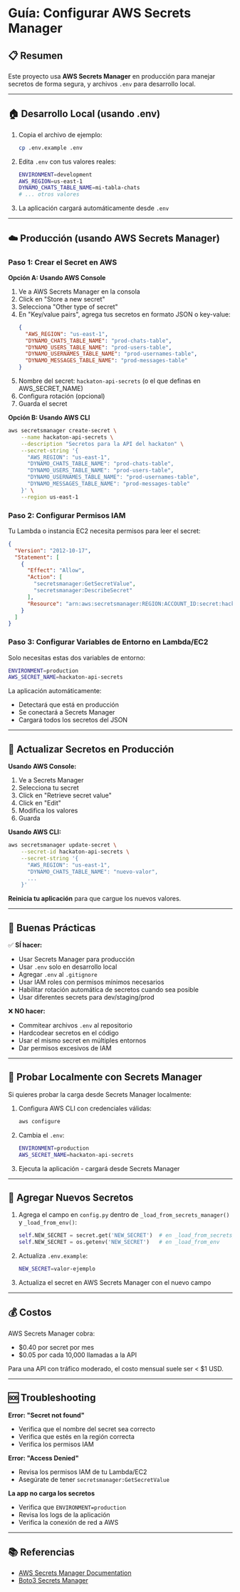 # Guía: Configurar AWS Secrets Manager

## 📋 Resumen

Este proyecto usa **AWS Secrets Manager** en producción para manejar secretos de forma segura, y archivos `.env` para desarrollo local.

---

## 🏠 Desarrollo Local (usando .env)

1. Copia el archivo de ejemplo:
   ```bash
   cp .env.example .env
   ```

2. Edita `.env` con tus valores reales:
   ```bash
   ENVIRONMENT=development
   AWS_REGION=us-east-1
   DYNAMO_CHATS_TABLE_NAME=mi-tabla-chats
   # ... otros valores
   ```

3. La aplicación cargará automáticamente desde `.env`

---

## ☁️ Producción (usando AWS Secrets Manager)

### Paso 1: Crear el Secret en AWS

**Opción A: Usando AWS Console**

1. Ve a AWS Secrets Manager en la consola
2. Click en "Store a new secret"
3. Selecciona "Other type of secret"
4. En "Key/value pairs", agrega tus secretos en formato JSON o key-value:
   ```json
   {
     "AWS_REGION": "us-east-1",
     "DYNAMO_CHATS_TABLE_NAME": "prod-chats-table",
     "DYNAMO_USERS_TABLE_NAME": "prod-users-table",
     "DYNAMO_USERNAMES_TABLE_NAME": "prod-usernames-table",
     "DYNAMO_MESSAGES_TABLE_NAME": "prod-messages-table"
   }
   ```
5. Nombre del secret: `hackaton-api-secrets` (o el que definas en AWS_SECRET_NAME)
6. Configura rotación (opcional)
7. Guarda el secret

**Opción B: Usando AWS CLI**

```bash
aws secretsmanager create-secret \
    --name hackaton-api-secrets \
    --description "Secretos para la API del hackaton" \
    --secret-string '{
      "AWS_REGION": "us-east-1",
      "DYNAMO_CHATS_TABLE_NAME": "prod-chats-table",
      "DYNAMO_USERS_TABLE_NAME": "prod-users-table",
      "DYNAMO_USERNAMES_TABLE_NAME": "prod-usernames-table",
      "DYNAMO_MESSAGES_TABLE_NAME": "prod-messages-table"
    }' \
    --region us-east-1
```

### Paso 2: Configurar Permisos IAM

Tu Lambda o instancia EC2 necesita permisos para leer el secret:

```json
{
  "Version": "2012-10-17",
  "Statement": [
    {
      "Effect": "Allow",
      "Action": [
        "secretsmanager:GetSecretValue",
        "secretsmanager:DescribeSecret"
      ],
      "Resource": "arn:aws:secretsmanager:REGION:ACCOUNT_ID:secret:hackaton-api-secrets-*"
    }
  ]
}
```

### Paso 3: Configurar Variables de Entorno en Lambda/EC2

Solo necesitas estas dos variables de entorno:

```bash
ENVIRONMENT=production
AWS_SECRET_NAME=hackaton-api-secrets
```

La aplicación automáticamente:
- Detectará que está en producción
- Se conectará a Secrets Manager
- Cargará todos los secretos del JSON

---

## 🔄 Actualizar Secretos en Producción

**Usando AWS Console:**
1. Ve a Secrets Manager
2. Selecciona tu secret
3. Click en "Retrieve secret value"
4. Click en "Edit"
5. Modifica los valores
6. Guarda

**Usando AWS CLI:**
```bash
aws secretsmanager update-secret \
    --secret-id hackaton-api-secrets \
    --secret-string '{
      "AWS_REGION": "us-east-1",
      "DYNAMO_CHATS_TABLE_NAME": "nuevo-valor",
      ...
    }'
```

**Reinicia tu aplicación** para que cargue los nuevos valores.

---

## 🔐 Buenas Prácticas

✅ **SÍ hacer:**
- Usar Secrets Manager para producción
- Usar `.env` solo en desarrollo local
- Agregar `.env` al `.gitignore`
- Usar IAM roles con permisos mínimos necesarios
- Habilitar rotación automática de secretos cuando sea posible
- Usar diferentes secrets para dev/staging/prod

❌ **NO hacer:**
- Commitear archivos `.env` al repositorio
- Hardcodear secretos en el código
- Usar el mismo secret en múltiples entornos
- Dar permisos excesivos de IAM

---

## 🧪 Probar Localmente con Secrets Manager

Si quieres probar la carga desde Secrets Manager localmente:

1. Configura AWS CLI con credenciales válidas:
   ```bash
   aws configure
   ```

2. Cambia el `.env`:
   ```bash
   ENVIRONMENT=production
   AWS_SECRET_NAME=hackaton-api-secrets
   ```

3. Ejecuta la aplicación - cargará desde Secrets Manager

---

## 📝 Agregar Nuevos Secretos

1. Agrega el campo en `config.py` dentro de `_load_from_secrets_manager()` y `_load_from_env()`:
   ```python
   self.NEW_SECRET = secret.get('NEW_SECRET')  # en _load_from_secrets_manager
   self.NEW_SECRET = os.getenv('NEW_SECRET')   # en _load_from_env
   ```

2. Actualiza `.env.example`:
   ```bash
   NEW_SECRET=valor-ejemplo
   ```

3. Actualiza el secret en AWS Secrets Manager con el nuevo campo

---

## 💰 Costos

AWS Secrets Manager cobra:
- $0.40 por secret por mes
- $0.05 por cada 10,000 llamadas a la API

Para una API con tráfico moderado, el costo mensual suele ser < $1 USD.

---

## 🆘 Troubleshooting

**Error: "Secret not found"**
- Verifica que el nombre del secret sea correcto
- Verifica que estés en la región correcta
- Verifica los permisos IAM

**Error: "Access Denied"**
- Revisa los permisos IAM de tu Lambda/EC2
- Asegúrate de tener `secretsmanager:GetSecretValue`

**La app no carga los secretos**
- Verifica que `ENVIRONMENT=production`
- Revisa los logs de la aplicación
- Verifica la conexión de red a AWS

---

## 📚 Referencias

- [AWS Secrets Manager Documentation](https://docs.aws.amazon.com/secretsmanager/)
- [Boto3 Secrets Manager](https://boto3.amazonaws.com/v1/documentation/api/latest/reference/services/secretsmanager.html)
